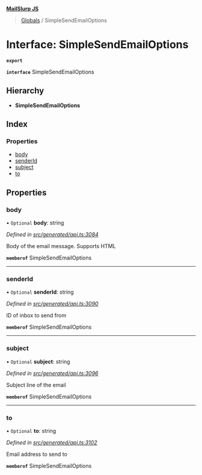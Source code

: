 **[MailSlurp JS](../README.md)**

> [Globals](../README.md) / SimpleSendEmailOptions

# Interface: SimpleSendEmailOptions

**`export`** 

**`interface`** SimpleSendEmailOptions

## Hierarchy

* **SimpleSendEmailOptions**

## Index

### Properties

* [body](simplesendemailoptions.md#body)
* [senderId](simplesendemailoptions.md#senderid)
* [subject](simplesendemailoptions.md#subject)
* [to](simplesendemailoptions.md#to)

## Properties

### body

• `Optional` **body**: string

*Defined in [src/generated/api.ts:3084](https://github.com/mailslurp/mailslurp-client/blob/c889afa/src/generated/api.ts#L3084)*

Body of the email message. Supports HTML

**`memberof`** SimpleSendEmailOptions

___

### senderId

• `Optional` **senderId**: string

*Defined in [src/generated/api.ts:3090](https://github.com/mailslurp/mailslurp-client/blob/c889afa/src/generated/api.ts#L3090)*

ID of inbox to send from

**`memberof`** SimpleSendEmailOptions

___

### subject

• `Optional` **subject**: string

*Defined in [src/generated/api.ts:3096](https://github.com/mailslurp/mailslurp-client/blob/c889afa/src/generated/api.ts#L3096)*

Subject line of the email

**`memberof`** SimpleSendEmailOptions

___

### to

• `Optional` **to**: string

*Defined in [src/generated/api.ts:3102](https://github.com/mailslurp/mailslurp-client/blob/c889afa/src/generated/api.ts#L3102)*

Email address to send to

**`memberof`** SimpleSendEmailOptions
